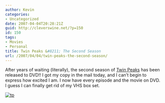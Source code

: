```yaml
---
author: Kevin
categories:
- Uncategorized
date: 2007-04-04T20:28:21Z
guid: http://cleverswine.net/?p=150
id: 150
tags:
- Movies
- Personal
title: Twin Peaks &#8211; The Second Season
url: /2007/04/04/twin-peaks-the-second-season/
---
```


After years of waiting (literally), the second season of [Twin Peaks](http://en.wikipedia.org/wiki/Twin_Peaks) has been released to DVD!! I got my copy in the mail today, and I can&#8217;t begin to express how excited I am. I now have every episode and the movie on DVD. I guess I can finally get rid of my VHS box set.

[<img src="https://i1.wp.com/ec2.images-amazon.com/images/P/B000M3439E.01._AA240_SCLZZZZZZZ_.jpg?w=840" alt="tp" data-recalc-dims="1" />](http://www.amazon.com/Twin-Peaks-Second-Kyle-MacLachlan/dp/B000M3439E/ref=pd_bbs_sr_1/102-7026160-4424108?ie=UTF8&#038;s=dvd&#038;qid=1175747127&#038;sr=8-1)